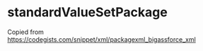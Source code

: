 # standardValueSetPackage

Copied from https://codegists.com/snippet/xml/packagexml_bigassforce_xml

